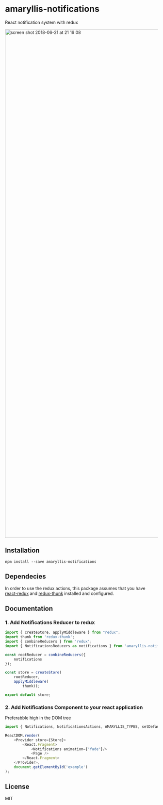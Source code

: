 # amaryllis-notifications
React notification system with redux

<img width="1677" alt="screen shot 2018-06-21 at 21 16 08" src="https://user-images.githubusercontent.com/7936419/41737571-5bac2300-7598-11e8-988f-79c06e260b05.png">

## Installation

```
npm install --save amaryllis-notifications
```

## Dependecies
In order to use the redux actions, this package assumes that you have [react-redux](https://github.com/reduxjs/react-redux) and [redux-thunk](https://github.com/reduxjs/redux-thunk) installed and configured.


## Documentation

### 1. Add Notifications Reducer to redux

```js
import { createStore, applyMiddleware } from "redux";
import thunk from 'redux-thunk';
import { combineReducers } from 'redux';
import { NotificationsReducers as notifications } from 'amaryllis-notifications';

const rootReducer = combineReducers({
    notifications
});

const store = createStore(
    rootReducer,
    applyMiddleware(
        thunk));

export default store;
```
### 2. Add Notifications Component to your react application
Preferabble high in the DOM tree

```js
import { Notifications, NotificationsActions, AMARYLLIS_TYPES, setDefaults} from 'amaryllis-notifications';

ReactDOM.render(
    <Provider store={Store}>
        <React.Fragment>
            <Notifications animation={"fade"}/>
            <Page />
        </React.Fragment>
    </Provider>,
	document.getElementById('example')
);
```

## License

MIT
